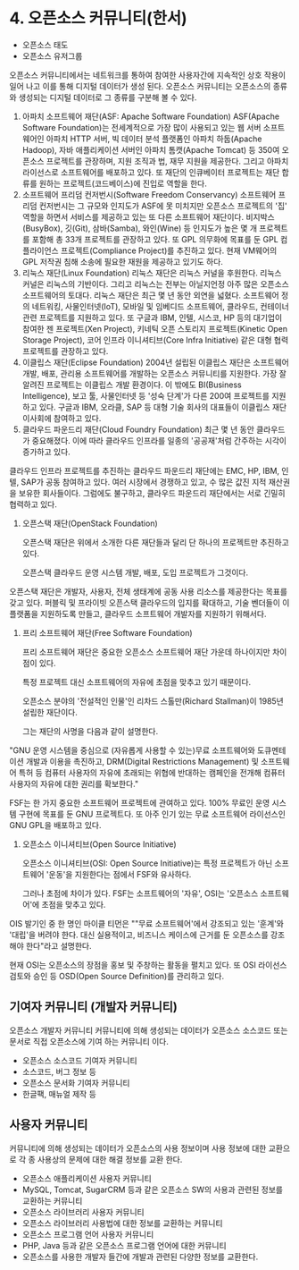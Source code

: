 # 4. 오픈소스 커뮤니티\(한서\)

* 오픈소스 태도
* 오픈소스 유저그룹

오픈소스 커뮤니티에서는 네트워크를 통하여 참여한 사용자간에 지속적인 상호 작용이 일어 나고 이를 통해 디지털 데이터가 생성 된다. 오픈소스 커뮤니티는 오픈소스의 종류와 생성되는 디지털 데이터로 그 종류를 구분해 볼 수 있다.

1. 아파치 소프트웨어 재단\(ASF: Apache Software Foundation\) ASF\(Apache Software Foundation\)는 전세계적으로 가장 많이 사용되고 있는 웹 서버 소프트웨어인 아파치 HTTP 서버, 빅 데이터 분석 플랫폼인 아파치 하둡\(Apache Hadoop\), 자바 애플리케이션 서버인 아파치 톰캣\(Apache Tomcat\) 등 350여 오픈소스 프로젝트를 관장하며, 지원 조직과 법, 재무 지원을 제공한다. 그리고 아파치 라이선스로 소프트웨어를 배포하고 있다. 또 재단의 인큐베이터 프로젝트는 재단 합류를 원하는 프로젝트\(코드베이스\)에 진입로 역할을 한다.
2. 소프트웨어 프리덤 컨저번시\(Software Freedom Conservancy\) 소프트웨어 프리덤 컨저번시는 그 규모와 인지도가 ASF에 못 미치지만 오픈소스 프로젝트의 '집' 역할을 하면서 서비스를 제공하고 있는 또 다른 소프트웨어 재단이다. 비지박스\(BusyBox\), 깃\(Git\), 삼바\(Samba\), 와인\(Wine\) 등 인지도가 높은 몇 개 프로젝트를 포함해 총 33개 프로젝트를 관장하고 있다. 또 GPL 의무화에 목표를 둔 GPL 컴플라이언스 프로젝트\(Compliance Project\)를 추진하고 있다. 현재 VM웨어의 GPL 저작권 침해 소송에 필요한 재원을 제공하고 있기도 하다.
3. 리눅스 재단\(Linux Foundation\) 리눅스 재단은 리눅스 커널을 후원한다. 리눅스 커널은 리눅스의 기반이다. 그리고 리눅스는 전부는 아닐지언정 아주 많은 오픈소스 소프트웨어의 토대다. 리눅스 재단은 최근 몇 년 동안 외연을 넓혔다. 소프트웨어 정의 네트워킹, 사물인터넷\(IoT\), 모바일 및 임베디드 소프트웨어, 클라우드, 컨테이너 관련 프로젝트를 지원하고 있다. 또 구글과 IBM, 인텔, 시스코, HP 등의 대기업이 참여한 젠 프로젝트\(Xen Project\), 키네틱 오픈 스토리지 프로젝트\(Kinetic Open Storage Project\), 코어 인프라 이니셔티브\(Core Infra Initiative\) 같은 대형 협력 프로젝트를 관장하고 있다.
4. 이클립스 재단\(Eclipse Foundation\) 2004년 설립된 이클립스 재단은 소프트웨어 개발, 배포, 관리용 소프트웨어를 개발하는 오픈소스 커뮤니티를 지원한다. 가장 잘 알려진 프로젝트는 이클립스 개발 환경이다. 이 밖에도 BI\(Business Intelligence\), 보고 툴, 사물인터넷 등 '성숙 단계'가 다른 200여 프로젝트를 지원하고 있다. 구글과 IBM, 오라클, SAP 등 대형 기술 회사의 대표들이 이클립스 재단 이사회에 참여하고 있다.
5. 클라우드 파운드리 재단\(Cloud Foundry Foundation\) 최근 몇 년 동안 클라우드가 중요해졌다. 이에 따라 클라우드 인프라를 일종의 '공공재'처럼 간주하는 시각이 증가하고 있다.

클라우드 인프라 프로젝트를 추진하는 클라우드 파운드리 재단에는 EMC, HP, IBM, 인텔, SAP가 공동 참여하고 있다. 여러 시장에서 경쟁하고 있고, 수 많은 값진 지적 재산권을 보유한 회사들이다. 그럼에도 불구하고, 클라우드 파운드리 재단에서는 서로 긴밀히 협력하고 있다.

1. 오픈스택 재단\(OpenStack Foundation\)

   오픈스택 재단은 위에서 소개한 다른 재단들과 달리 단 하나의 프로젝트만 추진하고 있다.

   오픈스택 클라우드 운영 시스템 개발, 배포, 도입 프로젝트가 그것이다.

오픈스택 재단은 개발자, 사용자, 전체 생태계에 공동 사용 리소스를 제공한다는 목표를 갖고 있다. 퍼블릭 및 프라이빗 오픈스택 클라우드의 입지를 확대하고, 기술 벤더들이 이 플랫폼을 지원하도록 만들고, 클라우드 소프트웨어 개발자를 지원하기 위해서다.

1. 프리 소프트웨어 재단\(Free Software Foundation\)

   프리 소프트웨어 재단은 중요한 오픈소스 소프트웨어 재단 가운데 하나이지만 차이점이 있다.

   특정 프로젝트 대신 소프트웨어의 자유에 초점을 맞추고 있기 때문이다.

   오픈소스 분야의 '전설적인 인물'인 리차드 스톨만\(Richard Stallman\)이 1985년 설립한 재단이다.

   그는 재단의 사명을 다음과 같이 설명한다.

"GNU 운영 시스템을 중심으로 \(자유롭게 사용할 수 있는\)무료 소프트웨어와 도큐멘테이션 개발과 이용을 촉진하고, DRM\(Digital Restrictions Management\) 및 소프트웨어 특허 등 컴퓨터 사용자의 자유에 초래되는 위협에 반대하는 캠페인을 전개해 컴퓨터 사용자의 자유에 대한 권리를 확보한다."

FSF는 한 가지 중요한 소프트웨어 프로젝트에 관여하고 있다. 100% 무료인 운영 시스템 구현에 목표를 둔 GNU 프로젝트다. 또 아주 인기 있는 무료 소프트웨어 라이선스인 GNU GPL을 배포하고 있다.

1. 오픈소스 이니셔티브\(Open Source Initiative\)

   오픈소스 이니셔티브\(OSI: Open Source Initiative\)는 특정 프로젝트가 아닌 소프트웨어 '운동'을 지원한다는 점에서 FSF와 유사하다.

   그러나 초점에 차이가 있다. FSF는 소프트웨어의 '자유', OSI는 '오픈소스 소프트웨어'에 초점을 맞추고 있다.

OIS 발기인 중 한 명인 마이클 티먼은 ""무료 소프트웨어'에서 강조되고 있는 '훈계'와 '대립'을 버려야 한다. 대신 실용적이고, 비즈니스 케이스에 근거를 둔 오픈소스를 강조해야 한다"라고 설명한다.

현재 OSI는 오픈소스의 장점을 홍보 및 주창하는 활동을 펼치고 있다. 또 OSI 라이선스 검토와 승인 등 OSD\(Open Source Definition\)를 관리하고 있다.

## 기여자 커뮤니티 \(개발자 커뮤니티\)

오픈소스 개발자 커뮤니티 커뮤니티에 의해 생성되는 데이터가 오픈소스 소스코드 또는 문서로 직접 오픈소스에 기여 하는 커뮤니티 이다.

* 오픈소스 소스코드 기여자 커뮤니티
* 소스코드, 버그 정보 등
* 오픈소스 문서화 기여자 커뮤니티
* 한글팩, 매뉴얼 제작 등

## 사용자 커뮤니티

커뮤니티에 의해 생성되는 데이터가 오픈소스의 사용 정보이며 사용 정보에 대한 교환으로 각 종 사용상의 문제에 대한 해결 정보를 교환 한다.

* 오픈소스 애플리케이션 사용자 커뮤니티
* MySQL, Tomcat, SugarCRM 등과 같은 오픈소스 SW의 사용과 관련된 정보를 교환하는 커뮤니티
* 오픈소스 라이브러리 사용자 커뮤니티
* 오픈소스 라이브러리 사용법에 대한 정보를 교환하는 커뮤니티
* 오픈소스 프로그램 언어 사용자 커뮤니티
* PHP, Java 등과 같은 오픈소스 프로그램 언어에 대한 커뮤니티
* 오픈소스를 사용한 개발자 들간에 개발과 관련된 다양한 정보를 교환한다.

